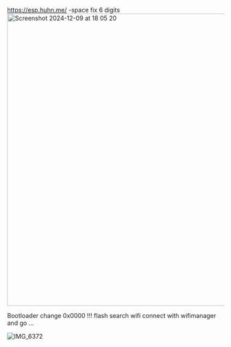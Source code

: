 https://esp.huhn.me/
-space fix 6 digits
<img width="678" alt="Screenshot 2024-12-09 at 18 05 20" src="https://github.com/user-attachments/assets/f0548f2d-9a61-4460-a1ea-3cd728dfb4ad">

Bootloader change 0x0000 !!!
flash search wifi connect with wifimanager and go ...


![IMG_6372](https://github.com/user-attachments/assets/ba1a87f2-9370-4231-b0ad-2bb20c4000f2)
